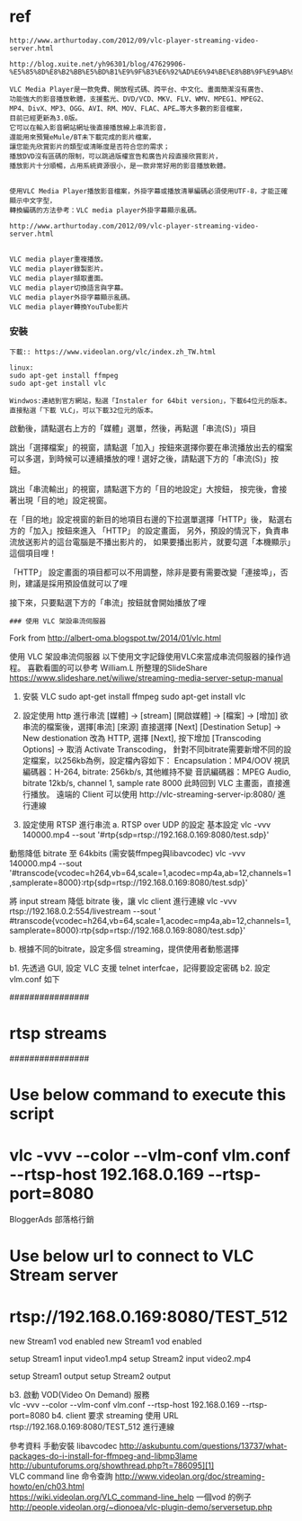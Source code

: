 # ref
```
http://www.arthurtoday.com/2012/09/vlc-player-streaming-video-server.html

http://blog.xuite.net/yh96301/blog/47629906-%E5%85%8D%E8%B2%BB%E5%BD%B1%E9%9F%B3%E6%92%AD%E6%94%BE%E8%BB%9F%E9%AB%94VLC+media+player

VLC Media Player是一款免費、開放程式碼、跨平台、中文化、畫面簡潔沒有廣告、
功能強大的影音播放軟體，支援藍光、DVD/VCD、MKV、FLV、WMV、MPEG1、MPEG2、
MP4、DivX、MP3、OGG、AVI、RM、MOV、FLAC、APE…等大多數的影音檔案，
目前已經更新為3.0版。
它可以在輸入影音網站網址後直接播放線上串流影音，
還能用來預覽eMule/BT未下載完成的影片檔案，
讓您能先欣賞影片的類型或清晰度是否符合您的需求；
播放DVD沒有區碼的限制，可以跳過版權宣告和廣告片段直接欣賞影片，
播放影片十分順暢，占用系統資源很小，是一款非常好用的影音播放軟體。


使用VLC Media Player播放影音檔案，外掛字幕或播放清單編碼必須使用UTF-8，才能正確顯示中文字型，
轉換編碼的方法參考：VLC media player外掛字幕顯示亂碼。

http://www.arthurtoday.com/2012/09/vlc-player-streaming-video-server.html


VLC media player重複播放。
VLC media player錄製影片。
VLC media player擷取畫面。
VLC media player切換語言與字幕。
VLC media player外掛字幕顯示亂碼。
VLC media player轉換YouTube影片
```
### 安裝
```
下載:: https://www.videolan.org/vlc/index.zh_TW.html

linux: 
sudo apt-get install ffmpeg
sudo apt-get install vlc

Windwos:連結到官方網站，點選「Instaler for 64bit version」，下載64位元的版本。
直接點選「下載 VLC」，可以下載32位元的版本。
```
啟動後，請點選右上方的「媒體」選單，然後，再點選「串流(S)」項目

跳出「選擇檔案」的視窗，請點選「加入」按鈕來選擇你要在串流播放出去的檔案
可以多選，到時候可以連續播放的哩 ! 
選好之後，請點選下方的「串流(S)」按鈕。

跳出「串流輸出」的視窗，請點選下方的「目的地設定」大按鈕，
按完後，會接著出現「目的地」設定視窗。

在「目的地」設定視窗的新目的地項目右邊的下拉選單選擇「HTTP」後，
點選右方的「加入」按鈕來進入 「HTTP」 的設定畫面，
另外，預設的情況下，負責串流放送影片的這台電腦是不播出影片的，
如果要播出影片，就要勾選「本機顯示」這個項目哩！

「HTTP」 設定畫面的項目都可以不用調整，除非是要有需要改變「連接埠」，否則，建議是採用預設值就可以了哩 

接下來，只要點選下方的「串流」按鈕就會開始播放了哩

```
### 使用 VLC 架設串流伺服器
```
Fork from http://albert-oma.blogspot.tw/2014/01/vlc.html

使用 VLC 架設串流伺服器
以下使用文字記錄使用VLC來當成串流伺服器的操作過程。
喜歡看圖的可以參考 William.L 所整理的SlideShare
https://www.slideshare.net/wiliwe/streaming-media-server-setup-manual

1. 安裝 VLC 
sudo apt-get install ffmpeg
sudo apt-get install vlc

2. 設定使用 http 進行串流
[媒體] -> [stream]
[開啟媒體] -> [檔案] -> [增加] 欲串流的檔案後，選擇[串流]
[來源] 直接選擇 [Next]
[Destination Setup] -> New destionation 改為 HTTP, 選擇 [Next], 按下增加
[Transcoding Options] -> 取消 Activate Transcoding，
針對不同bitrate需要新增不同的設定檔案，以256kb為例，設定檔內容如下：
Encapsulation：MP4/OOV
視訊編碼器：H-264, bitrate: 256kb/s, 其他維持不變
音訊編碼器：MPEG Audio, bitrate 12kb/s, channel 1, sample rate 8000
此時回到 VLC 主畫面，直接進行播放。
遠端的 Client 可以使用 http://vlc-streaming-server-ip:8080/ 進行連線

3. 設定使用 RTSP 進行串流
a. RTSP over UDP 的設定
基本設定
vlc -vvv 140000.mp4 --sout '#rtp{sdp=rtsp://192.168.0.169:8080/test.sdp}'

動態降低 bitrate 至 64kbits (需安裝ffmpeg與libavcodec)
vlc -vvv 140000.mp4 --sout 
'#transcode{vcodec=h264,vb=64,scale=1,acodec=mp4a,ab=12,channels=1,samplerate=8000}:rtp{sdp=rtsp://192.168.0.169:8080/test.sdp}'

將 input stream 降低 bitrate 後，讓 vlc client 進行連線
vlc -vvv rtsp://192.168.0.2:554/livestream --sout '
#transcode{vcodec=h264,vb=64,scale=1,acodec=mp4a,ab=12,channels=1,samplerate=8000}:rtp{sdp=rtsp://192.168.0.169:8080/test.sdp}'

b. 根據不同的bitrate，設定多個 streaming，提供使用者動態選擇

b1. 先透過 GUI, 設定 VLC 支援 telnet interfcae，記得要設定密碼
b2. 設定 vlm.conf 如下

################
# rtsp streams #
################ 
# Use below command to execute this script
# vlc -vvv --color --vlm-conf vlm.conf --rtsp-host 192.168.0.169 --rtsp-port=8080

BloggerAds 部落格行銷
# Use below url to connect to VLC Stream server
# rtsp://192.168.0.169:8080/TEST_512 
new Stream1 vod enabled
new Stream1 vod enabled

setup Stream1 input video1.mp4
setup Stream2 input video2.mp4

setup Stream1 output
setup Stream2 output

b3. 啟動 VOD(Video On Demand) 服務  
vlc -vvv --color --vlm-conf vlm.conf --rtsp-host 192.168.0.169 --rtsp-port=8080 
b4. client 要求 streaming 
使用 URL rtsp://192.168.0.169:8080/TEST_512 進行連線

參考資料
手動安裝 libavcodec
http://askubuntu.com/questions/13737/what-packages-do-i-install-for-ffmpeg-and-libmp3lame
http://ubuntuforums.org/showthread.php?t=786095][1]   
VLC command line 命令查詢
http://www.videolan.org/doc/streaming-howto/en/ch03.html   
https://wiki.videolan.org/VLC_command-line_help
一個vod 的例子
http://people.videolan.org/~dionoea/vlc-plugin-demo/serversetup.php
```

